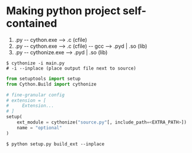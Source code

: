 # Making python project self-contained
1. .py -- cython.exe --> .c (cfile)
1. .py -- cython.exe --> .c (cfile) -- gcc --> .pyd | .so (lib)
1. .py -- cythonize.exe --> .pyd | .so (lib)

```shell
$ cythonize -i main.py
# -i --inplace (place output file next to source)
```

```python
from setuptools import setup
from Cython.Build import cythonize

# fine-granular config
# extension = [
#     Extension...
# ]
setup(
    ext_module = cythonize("source.py"[, include_path=<EXTRA_PATH>])
    name = "optional"
)
```
`$ python setup.py build_ext --inplace`  